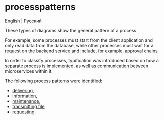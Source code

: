 # processpatterns

[English](README.md) | [Русский](README.ru.md)

These types of diagrams show the general pattern of a process.

For example, some processes must start from the client application and only read data from the database, while other processes must wait for a request on the backend service and include, for example, approval chains.

In order to classify processes, typification was introduced based on how a separate process is implemented, as well as communication between microservices within it.

The following process patterns were identified:
- [delivering](delivering.md),
- [information](information.md),
- [maintenance](maintenance.md),
- [transmitting file](transmittingfile.md),
- [requesting](requesting.md).
